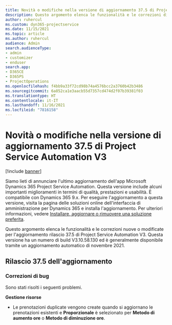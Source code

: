 ```yaml
---
title: Novità o modifiche nella versione di aggiornamento 37.5 di Project Service Automation V3
description: Questo argomento elenca le funzionalità e le correzioni disponibili nell'aggiornamento versione Microsoft Dynamics 365 Project Service Automation 37.5, V3.
author: ruhercul
ms.custom: dyn365-projectservice
ms.date: 11/15/2021
ms.topic: article
ms.author: ruhercul
audience: Admin
search.audienceType:
- admin
- customizer
- enduser
search.app:
- D365CE
- D365PS
- ProjectOperations
ms.openlocfilehash: f4bb9a33f72cd98b74a4576bcc2a3760b42b3486
ms.sourcegitcommit: 6a852ca1e3aacb55d7357cd474d2f07b39381f03
ms.translationtype: HT
ms.contentlocale: it-IT
ms.lasthandoff: 11/16/2021
ms.locfileid: "7816158"
---
```

# <a name="whats-new-or-changed-in-project-service-automation-update-release-375-v3"></a>Novità o modifiche nella versione di aggiornamento 37.5 di Project Service Automation V3

[!include [banner](../includes/psa-now-project-operations.md)]

Siamo lieti di annunciare l'ultimo aggiornamento dell'app Microsoft Dynamics 365 Project Service Automation. Questa versione include alcuni importanti miglioramenti in termini di qualità, prestazioni e usabilità. È compatibile con Dynamics 365 9.x. Per eseguire l'aggiornamento a questa versione, visita la pagina delle soluzioni online dell'interfaccia di amministrazione per Dynamics 365 e installa l'aggiornamento. Per ulteriori informazioni, vedere [Installare, aggiornare o rimuovere una soluzione preferita](/power-platform/admin/install-remove-preferred-solution).

Questo argomento elenca le funzionalità e le correzioni nuove o modificate per l'aggiornamento rilascio 37.5 di Project Service Automation V3. Questa versione ha un numero di build V3.10.58.130 ed è generalmente disponibile tramite un aggiornamento automatico di novembre 2021.

## <a name="update-release-375"></a>Rilascio 37.5 dell'aggiornamento

### <a name="bug-fixes"></a>Correzioni di bug

Sono stati risolti i seguenti problemi.

**Gestione risorse**
- Le prenotazioni duplicate vengono create quando si aggiornano le prenotazioni esistenti e **Proporzionale** è selezionato per **Metodo di aumento ore** o **Metodo di diminuzione ore**.
